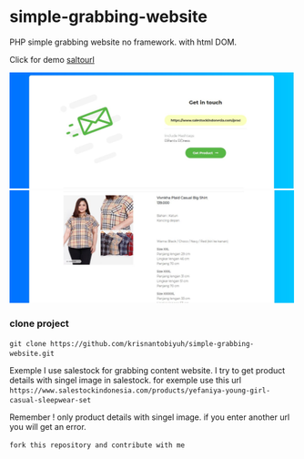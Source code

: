 # simple-grabbing-website
PHP simple grabbing website no framework. with html DOM.

Click for demo <a href="https://saltourl.000webhostapp.com/" target="_blank">saltourl</a>

<img src="images/sc2.JPG" style="width: 500px; max-width: 100%; height: auto" title="Click for the larger version." />
<img src="images/sc3.JPG" style="width: 500px; max-width: 100%; height: auto" title="Click for the larger version." />


### clone project

`git clone https://github.com/krisnantobiyuh/simple-grabbing-website.git`

Exemple I use salestock for grabbing content website. I try to get product details with singel image in salestock.
for exemple use this url `https://www.salestockindonesia.com/products/yefaniya-young-girl-casual-sleepwear-set`

Remember ! only product details with singel image. if you enter another url you will get an error.

```fork this repository and contribute with me ```
